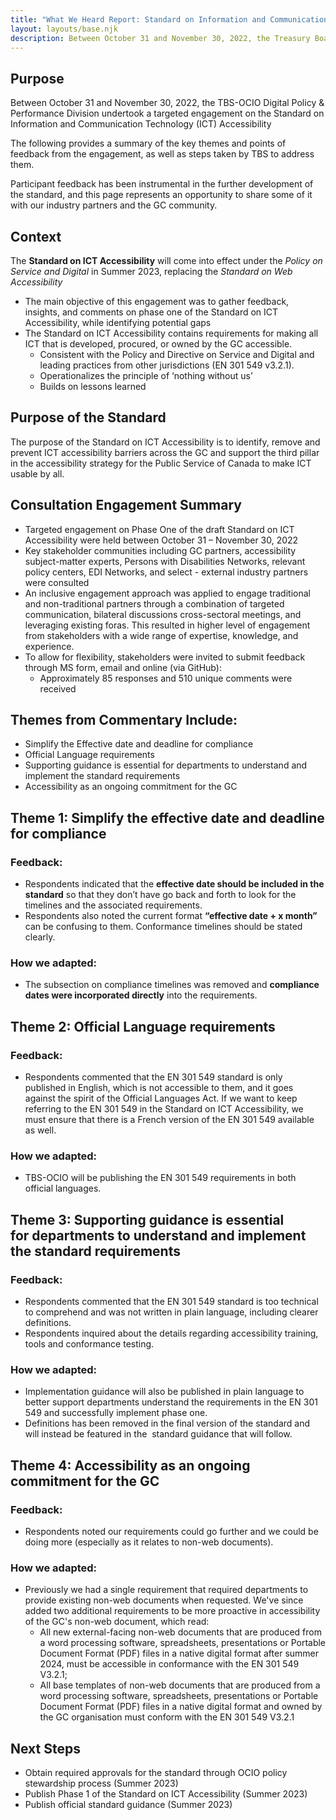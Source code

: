 ```yaml
---
title: "What We Heard Report: Standard on Information and Communication Technology Accessibility (SICTA)"
layout: layouts/base.njk
description: Between October 31 and November 30, 2022, the Treasury Board of Canada Secretariat - Office of the Chief Information Officer (TBS-OCIO) Digital Policy & Performance Division undertook a targeted engagement on the *Standard on Information and Communication Technology (ICT) Accessibility*. This page details the key themes that emerged and next steps to be taken in relation to the standard.
---
```


## Purpose 

Between October 31 and November 30, 2022, the TBS-OCIO Digital Policy & Performance Division undertook a targeted engagement on the Standard on Information and Communication Technology (ICT) Accessibility 

The following provides a summary of the key themes and points of feedback from the engagement, as well as steps taken by TBS to address them. 

Participant feedback has been instrumental in the further development of the standard, and this page represents an opportunity to share some of it with our industry partners and the GC community.

## Context

The **Standard on ICT Accessibility** will come into effect under the *Policy on Service and Digital* in Summer 2023, replacing the *Standard on Web Accessibility*

- The main objective of this engagement was to gather feedback, insights, and comments on phase one of the Standard on ICT Accessibility, while identifying potential gaps
- The Standard on ICT Accessibility contains requirements for making all ICT that is developed, procured, or owned by the GC accessible. 
    - Consistent with the Policy and Directive on Service and Digital and leading practices from other jurisdictions (EN 301 549 v3.2.1).
    - Operationalizes the principle of ‘nothing without us’ 
    - Builds on lessons learned

## Purpose of the Standard

The purpose of the Standard on ICT Accessibility is to identify, remove and prevent ICT accessibility barriers across the GC and support the third pillar in the accessibility strategy for the Public Service of Canada to make ICT usable by all.

## Consultation Engagement Summary

- Targeted engagement on Phase One of the draft Standard on ICT Accessibility were held between October 31 – November 30, 2022
- Key stakeholder communities including GC partners, accessibility subject-matter experts, Persons with Disabilities Networks, relevant policy centers, EDI Networks, and select - external industry partners were consulted
- An inclusive engagement approach was applied to engage traditional and non-traditional partners through a combination of targeted communication, bilateral discussions cross-sectoral meetings, and leveraging existing foras. This resulted in higher level of engagement from stakeholders with a wide range of expertise, knowledge, and experience. 
- To allow for flexibility, stakeholders were invited to submit feedback  through MS form, email and online (via GitHub):
    - Approximately 85 responses and 510 unique comments were received

## Themes from Commentary Include:

- Simplify the Effective date and deadline for compliance
- Official Language requirements
- Supporting guidance is essential for departments to understand and implement the standard requirements
- Accessibility as an ongoing commitment for the GC

## Theme 1: Simplify the effective date and deadline for compliance

### Feedback:

- Respondents indicated that the **effective date should be included in the standard** so that they don’t have go back and forth to look for the timelines and the associated requirements. 
- Respondents also noted the current format **“effective date + x month”** can be confusing to them. Conformance timelines should be stated clearly.

### How we adapted:

- The subsection on compliance timelines was removed and **compliance dates were incorporated directly** into the requirements.

## Theme 2: Official Language requirements

### Feedback:

- Respondents commented that the EN 301 549 standard is only published in English, which is not accessible to them, and it goes against the spirit of the Official Languages Act. If we want to keep referring to the EN 301 549 in the Standard on ICT Accessibility, we must ensure that there is a French version of the EN 301 549 available as well.

### How we adapted:

- TBS-OCIO will be publishing the EN 301 549 requirements in both official languages.

## Theme 3: Supporting guidance is essential for departments to understand and implement the standard requirements

### Feedback:

- Respondents commented that the EN 301 549 standard is too technical to comprehend and was not written in plain language, including clearer definitions.
- Respondents inquired about the details regarding accessibility training, tools and conformance testing. 

### How we adapted:

- Implementation guidance will also be published in plain language to better support departments understand the requirements in the EN 301 549 and successfully implement phase one. 
- Definitions has been removed in the final version of the standard and will instead be featured in the  standard guidance that will follow. 

## Theme 4: Accessibility as an ongoing commitment for the GC

### Feedback:

- Respondents noted our requirements could go further and we could be doing more (especially as it relates to non-web documents). 

### How we adapted:

- Previously we had a single requirement that required departments to provide existing non-web documents when requested. We've since added two additional requirements to be more proactive in accessibility of the GC's non-web document, which read:
    - All new external-facing non-web documents that are produced from a word processing software, spreadsheets, presentations or Portable Document Format (PDF) files in a native digital format after summer 2024, must be accessible in conformance with the EN 301 549 V3.2.1;
    - All base templates of non-web documents that are produced from a word processing software, spreadsheets, presentations or Portable Document Format (PDF) files in a native digital format and owned by the GC organisation must conform with the EN 301 549 V3.2.1

## Next Steps

- Obtain required approvals for the standard through OCIO policy stewardship process (Summer 2023)
- Publish Phase 1 of the Standard on ICT Accessibility (Summer 2023)
- Publish official standard guidance (Summer 2023)